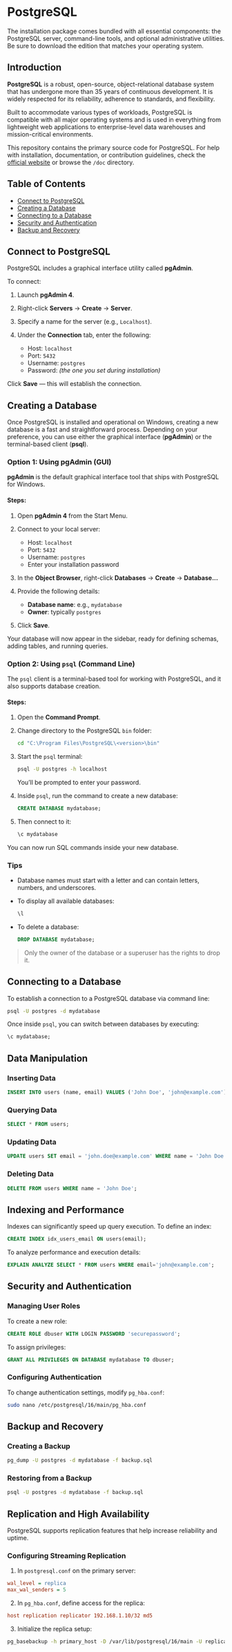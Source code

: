 # PostgreSQL

The installation package comes bundled with all essential components: the PostgreSQL server, command-line tools, and optional administrative utilities. Be sure to download the edition that matches your operating system.

## Introduction

**PostgreSQL** is a robust, open-source, object-relational database system that has undergone more than 35 years of continuous development. It is widely respected for its reliability, adherence to standards, and flexibility.

Built to accommodate various types of workloads, PostgreSQL is compatible with all major operating systems and is used in everything from lightweight web applications to enterprise-level data warehouses and mission-critical environments.

This repository contains the primary source code for PostgreSQL. For help with installation, documentation, or contribution guidelines, check the [official website](*) or browse the `/doc` directory.

## Table of Contents

* [Connect to PostgreSQL](#connect-to-postgresql)
* [Creating a Database](#creating-a-database)
* [Connecting to a Database](#connecting-to-a-database)
* [Security and Authentication](#security-and-authentication)
* [Backup and Recovery](#backup-and-recovery)

## Connect to PostgreSQL

PostgreSQL includes a graphical interface utility called **pgAdmin**.

To connect:

1. Launch **pgAdmin 4**.
2. Right-click **Servers** → **Create** → **Server**.
3. Specify a name for the server (e.g., `Localhost`).
4. Under the **Connection** tab, enter the following:

   * Host: `localhost`
   * Port: `5432`
   * Username: `postgres`
   * Password: *(the one you set during installation)*

Click **Save** — this will establish the connection.

## Creating a Database

Once PostgreSQL is installed and operational on Windows, creating a new database is a fast and straightforward process. Depending on your preference, you can use either the graphical interface (**pgAdmin**) or the terminal-based client (**psql**).

### Option 1: Using pgAdmin (GUI)

**pgAdmin** is the default graphical interface tool that ships with PostgreSQL for Windows.

#### Steps:

1. Open **pgAdmin 4** from the Start Menu.

2. Connect to your local server:

   * Host: `localhost`
   * Port: `5432`
   * Username: `postgres`
   * Enter your installation password

3. In the **Object Browser**, right-click **Databases** → **Create** → **Database...**

4. Provide the following details:

   * **Database name**: e.g., `mydatabase`
   * **Owner**: typically `postgres`

5. Click **Save**.

Your database will now appear in the sidebar, ready for defining schemas, adding tables, and running queries.

### Option 2: Using `psql` (Command Line)

The `psql` client is a terminal-based tool for working with PostgreSQL, and it also supports database creation.

#### Steps:

1. Open the **Command Prompt**.

2. Change directory to the PostgreSQL `bin` folder:

   ```bash
   cd "C:\Program Files\PostgreSQL\<version>\bin"
   ```

3. Start the `psql` terminal:

   ```bash
   psql -U postgres -h localhost
   ```

   You’ll be prompted to enter your password.

4. Inside `psql`, run the command to create a new database:

   ```sql
   CREATE DATABASE mydatabase;
   ```

5. Then connect to it:

   ```sql
   \c mydatabase
   ```

You can now run SQL commands inside your new database.

### Tips

* Database names must start with a letter and can contain letters, numbers, and underscores.
* To display all available databases:

  ```sql
  \l
  ```
* To delete a database:

  ```sql
  DROP DATABASE mydatabase;
  ```

> Only the owner of the database or a superuser has the rights to drop it.

## Connecting to a Database

To establish a connection to a PostgreSQL database via command line:

```sh
psql -U postgres -d mydatabase
```

Once inside `psql`, you can switch between databases by executing:

```sql
\c mydatabase;
```

## Data Manipulation

### Inserting Data

```sql
INSERT INTO users (name, email) VALUES ('John Doe', 'john@example.com');
```

### Querying Data

```sql
SELECT * FROM users;
```

### Updating Data

```sql
UPDATE users SET email = 'john.doe@example.com' WHERE name = 'John Doe';
```

### Deleting Data

```sql
DELETE FROM users WHERE name = 'John Doe';
```

## Indexing and Performance

Indexes can significantly speed up query execution. To define an index:

```sql
CREATE INDEX idx_users_email ON users(email);
```

To analyze performance and execution details:

```sql
EXPLAIN ANALYZE SELECT * FROM users WHERE email='john@example.com';
```

## Security and Authentication

### Managing User Roles

To create a new role:

```sql
CREATE ROLE dbuser WITH LOGIN PASSWORD 'securepassword';
```

To assign privileges:

```sql
GRANT ALL PRIVILEGES ON DATABASE mydatabase TO dbuser;
```

### Configuring Authentication

To change authentication settings, modify `pg_hba.conf`:

```sh
sudo nano /etc/postgresql/16/main/pg_hba.conf
```

## Backup and Recovery

### Creating a Backup

```sh
pg_dump -U postgres -d mydatabase -f backup.sql
```

### Restoring from a Backup

```sh
psql -U postgres -d mydatabase -f backup.sql
```

## Replication and High Availability

PostgreSQL supports replication features that help increase reliability and uptime.

### Configuring Streaming Replication

1. In `postgresql.conf` on the primary server:

```ini
wal_level = replica
max_wal_senders = 5
```

2. In `pg_hba.conf`, define access for the replica:

```ini
host replication replicator 192.168.1.10/32 md5
```

3. Initialize the replica setup:

```sh
pg_basebackup -h primary_host -D /var/lib/postgresql/16/main -U replicator -P -R
```
